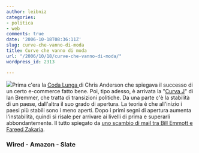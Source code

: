 ```yaml
---
author: leibniz
categories:
- politica
- web
comments: true
date: '2006-10-18T08:36:11Z'
slug: curve-che-vanno-di-moda
title: Curve che vanno di moda
url: "/2006/10/18/curve-che-vanno-di-moda/"
wordpress_id: 2313

---
```

![](https://www.lli.ulaval.ca/labo2256/api/j.gif)Prima c'era la [Coda Lunga ](https://www.wired.com/wired/archive/12.10/tail.html)di Chris Anderson che spiegava il successo di un certo e-commerce fatto bene. Poi, tipo adesso, è arrivata la "[Curva J](https://www.amazon.com/Curve-Understand-Nations-Rise-Fall/dp/0743274717/sr=1-1/qid=1161160333/ref=pd_bbs_sr_1/104-2629646-3699121?ie=UTF8&s=books)" di Ian Bremmer, che tratta di transizioni politiche. Da una parte c'è la stabilità di un paese, dall'altra il suo grado di apertura. La teoria è che all'inizio i paesi più stabili sono i meno aperti. Dopo i primi segni di apertura aumenta l'instabilità, quindi si risale per arrivare ai livelli di prima e superarli abbondantemente. Il tutto spiegato da [uno scambio di mail tra Bill Emmott e Fareed Zakaria](https://www.slate.com/id/2150811/entry/2150841/nav/tap2/). 

### Wired - Amazon - Slate
